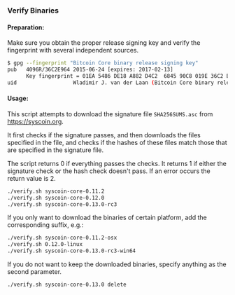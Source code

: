 ### Verify Binaries

#### Preparation:

Make sure you obtain the proper release signing key and verify the fingerprint with several independent sources.

```sh
$ gpg --fingerprint "Bitcoin Core binary release signing key"
pub   4096R/36C2E964 2015-06-24 [expires: 2017-02-13]
      Key fingerprint = 01EA 5486 DE18 A882 D4C2  6845 90C8 019E 36C2 E964
uid                  Wladimir J. van der Laan (Bitcoin Core binary release signing key) <laanwj@gmail.com>
```

#### Usage:

This script attempts to download the signature file `SHA256SUMS.asc` from https://syscoin.org.

It first checks if the signature passes, and then downloads the files specified in the file, and checks if the hashes of these files match those that are specified in the signature file.

The script returns 0 if everything passes the checks. It returns 1 if either the signature check or the hash check doesn't pass. If an error occurs the return value is 2.


```sh
./verify.sh syscoin-core-0.11.2
./verify.sh syscoin-core-0.12.0
./verify.sh syscoin-core-0.13.0-rc3
```

If you only want to download the binaries of certain platform, add the corresponding suffix, e.g.:

```sh
./verify.sh syscoin-core-0.11.2-osx
./verify.sh 0.12.0-linux
./verify.sh syscoin-core-0.13.0-rc3-win64
```

If you do not want to keep the downloaded binaries, specify anything as the second parameter.

```sh
./verify.sh syscoin-core-0.13.0 delete
```
